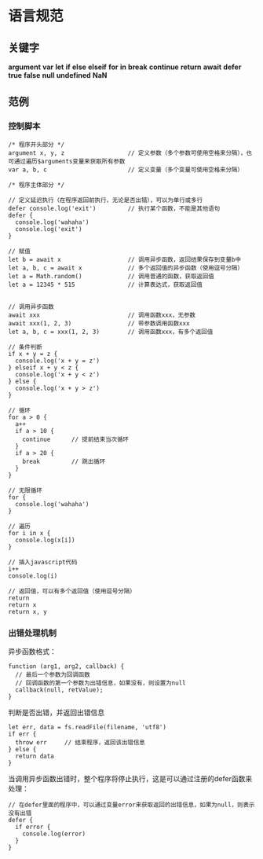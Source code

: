 语言规范
===============

## 关键字

__argument__
__var__
__let__
__if__
__else__
__elseif__
__for__
__in__
__break__
__continue__
__return__
__await__
__defer__
__true__
__false__
__null__
__undefined__
__NaN__


## 范例

### 控制脚本

```
/* 程序开头部分 */
argument x, y, z                  // 定义参数（多个参数可使用空格来分隔），也可通过遍历$arguments变量来获取所有参数
var a, b, c                       // 定义变量（多个变量可使用空格来分隔）

/* 程序主体部分 */

// 定义延迟执行（在程序返回前执行，无论是否出错），可以为单行或多行
defer console.log('exit')         // 执行某个函数，不能是其他语句
defer {
  console.log('wahaha')
  console.log('exit')
}

// 赋值
let b = await x                   // 调用异步函数，返回结果保存到变量b中
let a, b, c = await x             // 多个返回值的异步函数（使用逗号分隔）
let a = Math.random()             // 调用普通的函数，获取返回值
let a = 12345 * 515               // 计算表达式，获取返回值


// 调用异步函数
await xxx                         // 调用函数xxx，无参数
await xxx(1, 2, 3)                // 带参数调用函数xxx
let a, b, c = xxx(1, 2, 3)        // 调用函数xxx，有多个返回值

// 条件判断
if x + y = z {
  console.log('x + y = z')
} elseif x + y < z {
  console.log('x + y < z')
} else {
  console.log('x + y > z')
}

// 循环
for a > 0 {
  a++
  if a > 10 {
    continue      // 提前结束当次循环
  }
  if a > 20 {
    break         // 跳出循环
  }
}

// 无限循环
for {
  console.log('wahaha')
}

// 遍历
for i in x {
  console.log(x[i])
}

// 插入javascript代码
i++
console.log(i)

// 返回值，可以有多个返回值（使用逗号分隔）
return
return x
return x, y
```

### 出错处理机制

异步函数格式：

```
function (arg1, arg2, callback) {
  // 最后一个参数为回调函数
  // 回调函数的第一个参数为出错信息，如果没有，则设置为null
  callback(null, retValue);
}
```

判断是否出错，并返回出错信息

```
let err, data = fs.readFile(filename, 'utf8')
if err {
  throw err     // 结束程序，返回该出错信息
} else {
  return data
}
```

当调用异步函数出错时，整个程序将停止执行，这是可以通过注册的defer函数来处理：

```
// 在defer里面的程序中，可以通过变量error来获取返回的出错信息，如果为null，则表示没有出错
defer {
  if error {
    console.log(error)
  }
}
```

